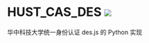 # HUST_CAS_DES ![](https://img.shields.io/badge/python-3.5+-brightgreen)
华中科技大学统一身份认证 des.js 的 Python 实现
